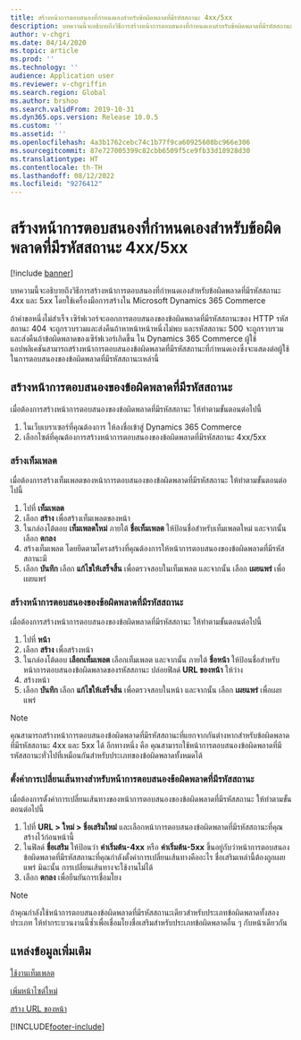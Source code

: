 ```yaml
---
title: สร้างหน้าการตอบสนองที่กำหนดเองสำหรับข้อผิดพลาดที่มีรหัสสถานะ 4xx/5xx
description: บทความนี้จะอธิบายถึงวิธีการสร้างหน้าการตอบสนองที่กำหนดเองสำหรับข้อผิดพลาดที่มีรหัสสถานะ 4xx และ 5xx โดยใช้เครื่องมือการสร้างใน Microsoft Dynamics 365 Commerce
author: v-chgri
ms.date: 04/14/2020
ms.topic: article
ms.prod: ''
ms.technology: ''
audience: Application user
ms.reviewer: v-chgriffin
ms.search.region: Global
ms.author: brshoo
ms.search.validFrom: 2019-10-31
ms.dyn365.ops.version: Release 10.0.5
ms.custom: ''
ms.assetid: ''
ms.openlocfilehash: 4a3b1762cebc74c1b77f9ca60925608bc966e306
ms.sourcegitcommit: 87e727005399c82cbb6509f5ce9fb33d18928d30
ms.translationtype: HT
ms.contentlocale: th-TH
ms.lasthandoff: 08/12/2022
ms.locfileid: "9276412"
---
```

# <a name="build-custom-response-pages-for-4xx5xx-status-code-errors"></a>สร้างหน้าการตอบสนองที่กำหนดเองสำหรับข้อผิดพลาดที่มีรหัสสถานะ 4xx/5xx

[!include [banner](includes/banner.md)]

บทความนี้จะอธิบายถึงวิธีการสร้างหน้าการตอบสนองที่กำหนดเองสำหรับข้อผิดพลาดที่มีรหัสสถานะ 4xx และ 5xx โดยใช้เครื่องมือการสร้างใน Microsoft Dynamics 365 Commerce

ถ้าคำขอหนึ่งไม่สำเร็จ เซิร์ฟเวอร์จะออกการตอบสนองของข้อผิดพลาดที่มีรหัสสถานะของ HTTP รหัสสถานะ 404 จะถูกรวบรวมและส่งคืนถ้าหาหน้าหน้าหนึ่งไม่พบ และรหัสสถานะ 500 จะถูกรวบรวมและส่งคืนถ้าข้อผิดพลาดของเซิร์ฟเวอร์เกิดขึ้น ใน Dynamics 365 Commerce ผู้ใช้แอปพลิเคชันสามารถสร้างหน้าการตอบสนองข้อผิดพลาดที่มีรหัสสถานะที่กำหนดเองซึ่งจะแสดงต่อผู้ใช้ในการตอบสนองของข้อผิดพลาดที่มีรหัสสถานะเหล่านี้

## <a name="build-a-status-code-error-response-page"></a>สร้างหน้าการตอบสนองของข้อผิดพลาดที่มีรหัสสถานะ

เมื่อต้องการสร้างหน้าการตอบสนองของข้อผิดพลาดที่มีรหัสสถานะ ให้ทำตามขั้นตอนต่อไปนี้

1. ในเว็บเบราเซอร์ที่คุณต้องการ ให้ลงชื่อเข้าสู่ Dynamics 365 Commerce 
1. เลือกไซต์ที่คุณต้องการสร้างหน้าการตอบสนองของข้อผิดพลาดที่มีรหัสสถานะ 4xx/5xx

### <a name="build-the-template"></a>สร้างเท็มเพลต

เมื่อต้องการสร้างเท็มเพลตของหน้าการตอบสนองของข้อผิดพลาดที่มีรหัสสถานะ ให้ทำตามขั้นตอนต่อไปนี้

1. ไปที่ **เท็มเพลต**
1. เลือก **สร้าง** เพื่อสร้างเท็มเพลตของหน้า
1. ในกล่องโต้ตอบ **เท็มเพลตใหม่** ภายใต้ **ชื่อเท็มเพลต** ให้ป้อนชื่อสำหรับเท็มเพลตใหม่ และจากนั้น เลือก **ตกลง**
1. สร้างเท็มเพลต โดยยึดตามโครงสร้างที่คุณต้องการให้หน้าการตอบสนองของข้อผิดพลาดที่มีรหัสสถานะมี
1. เลือก **บันทึก** เลือก **แก้ไขให้เสร็จสิ้น** เพื่อตรวจสอบในเท็มเพลต และจากนั้น เลือก **เผยแพร่** เพื่อเผยแพร่ 

### <a name="build-the-status-code-error-response-page"></a>สร้างหน้าการตอบสนองของข้อผิดพลาดที่มีรหัสสถานะ

เมื่อต้องการสร้างหน้าการตอบสนองของข้อผิดพลาดที่มีรหัสสถานะ ให้ทำตามขั้นตอนต่อไปนี้

1. ไปที่ **หน้า**
1. เลือก **สร้าง** เพื่อสร้างหน้า
1. ในกล่องโต้ตอบ **เลือกเท็มเพลต** เลือกเท็มเพลต และจากนั้น ภายใต้ **ชื่อหน้า** ให้ป้อนชื่อสำหรับหน้าการตอบสนองข้อผิดพลาดของรหัสสถานะ ปล่อยฟิลด์ **URL ของหน้า** ให้ว่าง
1. สร้างหน้า
1. เลือก **บันทึก** เลือก **แก้ไขให้เสร็จสิ้น** เพื่อตรวจสอบในหน้า และจากนั้น เลือก **เผยแพร่** เพื่อเผยแพร่

> [!NOTE]
> คุณสามารถสร้างหน้าการตอบสนองข้อผิดพลาดที่มีรหัสสถานะที่แยกจากกันต่างหากสำหรับข้อผิดพลาดที่มีรหัสสถานะ 4xx และ 5xx ได้ อีกทางหนึ่ง คือ คุณสามารถใช้หน้าการตอบสนองข้อผิดพลาดที่มีรหัสสถานะทั่วไปที่เหมือนกันสำหรับประเภทของข้อผิดพลาดทั้งหมดได้

### <a name="set-up-a-redirect-for-the-status-code-error-response-page"></a>ตั้งค่าการเปลี่ยนเส้นทางสำหรับหน้าการตอบสนองข้อผิดพลาดที่มีรหัสสถานะ

เมื่อต้องการตั้งค่าการเปลี่ยนเส้นทางของหน้าการตอบสนองของข้อผิดพลาดที่มีรหัสสถานะ ให้ทำตามขั้นตอนต่อไปนี้

1. ไปที่ **URL \> ใหม่ \> ชื่อเสริมใหม่** และเลือกหน้าการตอบสนองข้อผิดพลาดที่มีรหัสสถานะที่คุณสร้างไว้ก่อนหน้านี้
1. ในฟิลด์ **ชื่อเสริม** ให้ป้อนว่า **ค่าเริ่มต้น-4xx** หรือ **ค่าเริ่มต้น-5xx** ขึ้นอยู่กับว่าหน้าการตอบสนองข้อผิดพลาดที่มีรหัสสถานะที่คุณกำลังตั้งค่าการเปลี่ยนเส้นทางคืออะไร ชื่อเสริมเหล่านี้ต้องถูกเผยแพร่ มิฉะนั้น การเปลี่ยนเส้นทางจะใช้งานไม่ได้
1. เลือก **ตกลง** เพื่อยืนยันการเชื่อมโยง

> [!NOTE]
> ถ้าคุณกำลังใช้หน้าการตอบสนองข้อผิดพลาดที่มีรหัสสถานะเดียวสำหรับประเภทข้อผิดพลาดทั้งสองประเภท ให้ทำกระบวนงานนี้ซ้ำเพื่อเชื่อมโยงชื่อเสริมสำหรับประเภทข้อผิดพลาดอื่น ๆ กับหน้าเดียวกัน

## <a name="additional-resources"></a>แหล่งข้อมูลเพิ่มเติม

[ใช้งานเท็มเพลต](work-with-templates.md)

[เพิ่มหน้าไซต์ใหม่](add-new-page.md)

[สร้าง URL ของหน้า](create-page-url.md)


[!INCLUDE[footer-include](../includes/footer-banner.md)]

